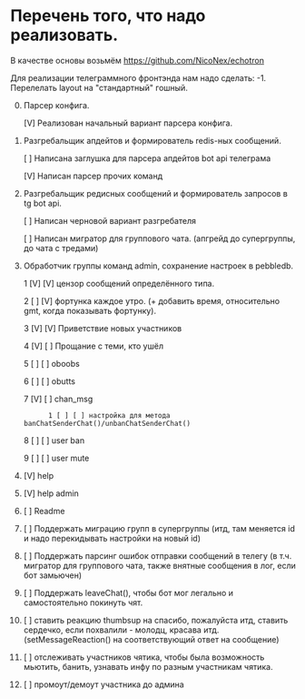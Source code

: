 # Перечень того, что надо реализовать.

В качестве основы возьмём https://github.com/NicoNex/echotron 

Для реализации телеграммного фронтэнда нам надо сделать:
-1. Перелелать layout на "стандартный" гошный.

0. Парсер конфига.

   [V] Реализован начальный вариант парсера конфига.

1. Разгребальщик апдейтов и формирователь redis-ных сообщений.

   [ ] Написана заглушка для парсера апдейтов bot api телеграма

   [V] Написан парсер прочих команд

2. Разгребальщик редисных сообщений и формирователь запросов в tg bot api.

   [ ] Написан черновой вариант разгребателя

   [ ] Написан мигратор для группового чата. (апгрейд до супергруппы, до чата с тредами)

3. Обработчик группы команд admin, сохранение настроек в pebbledb.

   1 [V] [V] цензор сообщений определённого типа.

   2 [ ] [V] фортунка каждое утро. (+ добавить время, относительно gmt, когда показывать фортунку).

   3 [V] [V] Приветствие новых участников

   4 [V] [ ] Прощание с теми, кто ушёл

   5 [ ] [ ] oboobs

   6 [ ] [ ] obutts

   7 [V] [ ] chan_msg

             1 [ ] [ ] настройка для метода banChatSenderChat()/unbanChatSenderChat()

   8 [ ] [ ] user ban

   9 [ ] [ ] user mute

4. [V] help

5. [V] help admin

6. [ ] Readme

7. [ ] Поддержать миграцию групп в супергруппы (итд, там меняется id и надо перекидывать настройки на новый id)

8. [ ] Поддержать парсинг ошибок отправки сообщений в телегу (в т.ч. мигратор для группового чата, также внятные сообщения в лог, если бот замьючен)

9. [ ] Поддержать leaveChat(), чтобы бот мог легально и самостоятельно покинуть чят.

10. [ ] ставить реакцию thumbsup на спасибо, пожалуйста итд, ставить сердечко, если похвалили - молодц, красава итд. (setMessageReaction() на соответствующий ответ на сообщение)

11. [ ] отслеживать участников чятика, чтобы была возможность мьютить, банить, узнавать инфу по разным участникам чятика.

12. [ ] промоут/демоут участника до админа


